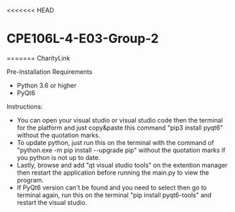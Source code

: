 <<<<<<< HEAD
# CPE106L-4-E03-Group-2
=======
CharityLink

Pre-Installation Requirements
- Python 3.6 or higher
- PyQt6

Instructions:
- You can open your visual studio or visual studio code then the terminal for the platform and just copy&paste this command "pip3 install pyqt6" without the quotation marks.
- To update python, just run this on the terminal with the command of "python.exe -m pip install --upgrade pip" without the quotation marks if you python is not up to date.
- Lastly, browse and add "qt visual studio tools" on the extention manager then restart the application before running the main.py to view the program.
- If PyQt6 version can't be found and you need to select then go to terminal again, run this on the terminal "pip install pyqt6-tools" and restart the visual studio.
